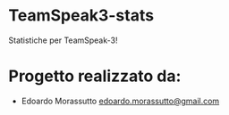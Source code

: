 # TeamSpeak3-stats

Statistiche per TeamSpeak-3!


# Progetto realizzato da:

- Edoardo Morassutto <edoardo.morassutto@gmail.com>

